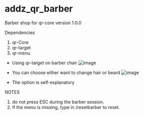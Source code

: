 # addz_qr_barber
Barber shop for qr-core version 1.0.0

Dependencies
1. qr-Core
2. qr-target
3. qr-menu


- Using qr-target on barber chair 
![image](https://user-images.githubusercontent.com/6275693/216803026-96d435ee-a7d4-446c-bdf2-e4aee36ac10f.png)

- You can choose either want to change hair or beard
![image](https://user-images.githubusercontent.com/6275693/216803082-145f23ab-ad87-4626-a120-e6e8a4a1b963.png)

- The option is self-explanatory

NOTES
1. do not press ESC during the barber session.
2. If the menu is missing, type in /resetbarber to reset.



